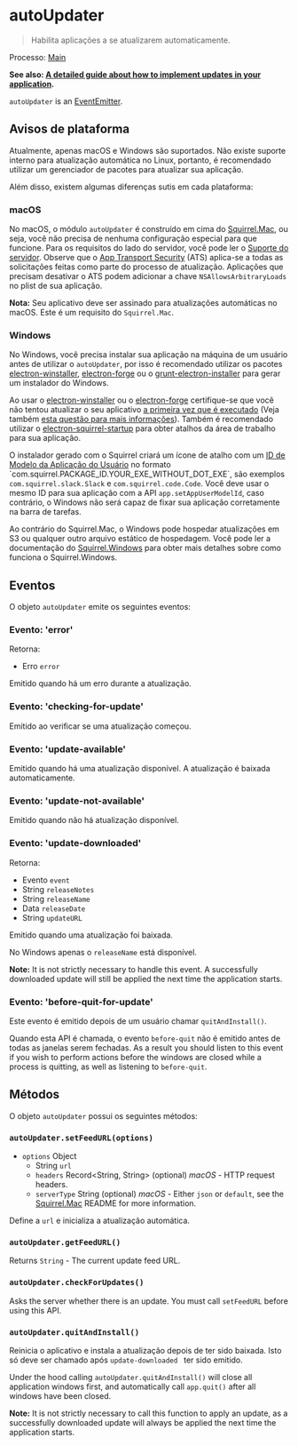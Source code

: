 # autoUpdater

> Habilita aplicações a se atualizarem automaticamente.

Processo: [Main](../glossary.md#main-process)

**See also: [A detailed guide about how to implement updates in your application](../tutorial/updates.md).**

`autoUpdater` is an [EventEmitter](https://nodejs.org/api/events.html#events_class_eventemitter).

## Avisos de plataforma

Atualmente, apenas macOS e Windows são suportados. Não existe suporte interno para atualização automática no Linux, portanto, é recomendado utilizar um gerenciador de pacotes para atualizar sua aplicação.

Além disso, existem algumas diferenças sutis em cada plataforma:

### macOS

No macOS, o módulo `autoUpdater` é construído em cima do [Squirrel.Mac](https://github.com/Squirrel/Squirrel.Mac), ou seja, você não precisa de nenhuma configuração especial para que funcione. Para os requisitos do lado do servidor, você pode ler o [Suporte do servidor](https://github.com/Squirrel/Squirrel.Mac#server-support). Observe que o [App Transport Security](https://developer.apple.com/library/content/documentation/General/Reference/InfoPlistKeyReference/Articles/CocoaKeys.html#//apple_ref/doc/uid/TP40009251-SW35) (ATS) aplica-se a todas as solicitações feitas como parte do processo de atualização. Aplicações que precisam desativar o ATS podem adicionar a chave `NSAllowsArbitraryLoads` no plist de sua aplicação.

**Nota:** Seu aplicativo deve ser assinado para atualizações automáticas no macOS. Este é um requisito do `Squirrel.Mac`.

### Windows

No Windows, você precisa instalar sua aplicação na máquina de um usuário antes de utilizar o `autoUpdater`, por isso é recomendado utilizar os pacotes [electron-winstaller](https://github.com/electron/windows-installer), [electron-forge](https://github.com/electron-userland/electron-forge) ou o [grunt-electron-installer](https://github.com/electron/grunt-electron-installer) para gerar um instalador do Windows.

Ao usar o [electron-winstaller](https://github.com/electron/windows-installer) ou o [electron-forge](https://github.com/electron-userland/electron-forge) certifique-se que você não tentou atualizar o seu aplicativo [a primeira vez que é executado](https://github.com/electron/windows-installer#handling-squirrel-events) (Veja também [esta questão para mais informações](https://github.com/electron/electron/issues/7155)). Também é recomendado utilizar o [electron-squirrel-startup](https://github.com/mongodb-js/electron-squirrel-startup) para obter atalhos da área de trabalho para sua aplicação.

O instalador gerado com o Squirrel criará um ícone de atalho com um [ID de Modelo da Aplicação do Usuário](https://msdn.microsoft.com/en-us/library/windows/desktop/dd378459(v=vs.85).aspx) no formato `com.squirrel.PACKAGE_ID.YOUR_EXE_WITHOUT_DOT_EXE`, são exemplos `com.squirrel.slack.Slack` e `com.squirrel.code.Code`. Você deve usar o mesmo ID para sua aplicação com a API `app.setAppUserModelId`, caso contrário, o Windows não será capaz de fixar sua aplicação corretamente na barra de tarefas.

Ao contrário do Squirrel.Mac, o Windows pode hospedar atualizações em S3 ou qualquer outro arquivo estático de hospedagem. Você pode ler a documentação do [Squirrel.Windows](https://github.com/Squirrel/Squirrel.Windows) para obter mais detalhes sobre como funciona o Squirrel.Windows.

## Eventos

O objeto `autoUpdater` emite os seguintes eventos:

### Evento: 'error'

Retorna:

* Erro `error`

Emitido quando há um erro durante a atualização.

### Evento: 'checking-for-update'

Emitido ao verificar se uma atualização começou.

### Evento: 'update-available'

Emitido quando há uma atualização disponível. A atualização é baixada automaticamente.

### Evento: 'update-not-available'

Emitido quando não há atualização disponível.

### Evento: 'update-downloaded'

Retorna:

* Evento `event`
* String `releaseNotes`
* String `releaseName`
* Data `releaseDate`
* String `updateURL`

Emitido quando uma atualização foi baixada.

No Windows apenas o `releaseName` está disponível.

**Note:** It is not strictly necessary to handle this event. A successfully downloaded update will still be applied the next time the application starts.

### Evento: 'before-quit-for-update'

Este evento é emitido depois de um usuário chamar `quitAndInstall()`.

Quando esta API é chamada, o evento `before-quit` não é emitido antes de todas as janelas serem fechadas. As a result you should listen to this event if you wish to perform actions before the windows are closed while a process is quitting, as well as listening to `before-quit`.

## Métodos

O objeto `autoUpdater` possui os seguintes métodos:

### `autoUpdater.setFeedURL(options)`

* `options` Object 
  * String `url`
  * `headers` Record<String, String> (optional) *macOS* - HTTP request headers.
  * `serverType` String (optional) *macOS* - Either `json` or `default`, see the [Squirrel.Mac](https://github.com/Squirrel/Squirrel.Mac) README for more information.

Define a `url` e inicializa a atualização automática.

### `autoUpdater.getFeedURL()`

Returns `String` - The current update feed URL.

### `autoUpdater.checkForUpdates()`

Asks the server whether there is an update. You must call `setFeedURL` before using this API.

### `autoUpdater.quitAndInstall()`

Reinicia o aplicativo e instala a atualização depois de ter sido baixada. Isto só deve ser chamado após `update-downloaded ` ter sido emitido.

Under the hood calling `autoUpdater.quitAndInstall()` will close all application windows first, and automatically call `app.quit()` after all windows have been closed.

**Note:** It is not strictly necessary to call this function to apply an update, as a successfully downloaded update will always be applied the next time the application starts.